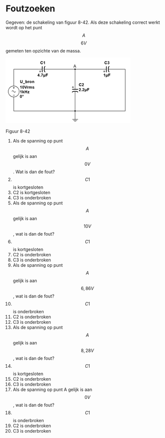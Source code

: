 # Foutzoeken

Gegeven: de schakeling van figuur 8-42. Als deze schakeling correct werkt wordt op het punt $$A$$ $$6 V$$ gemeten ten opzichte van de massa.

![](../.gitbook/assets/afbeelding_435.png)

Figuur 8-42

1. Als de spanning op punt $$A$$ gelijk is aan $$0 V$$ . Wat is dan de fout?
2. $$C1$$ is kortgesloten
3. C2 is kortgesloten
4. C3 is onderbroken
5. Als de spanning op punt $$A$$ gelijk is aan $$10 V$$ , wat is dan de fout?
6. $$C1$$ is kortgesloten
7. C2 is onderbroken
8. C3 is onderbroken
9. Als de spanning op punt $$A$$ gelijk is aan $$\mathrm{6,86} V$$ , wat is dan de fout?
10. $$C1$$ is onderbroken
11. C2 is onderbroken
12. C3 is onderbroken
13. Als de spanning op punt $$A$$ gelijk is aan $$\mathrm{8,28} V$$ , wat is dan de fout?
14. $$C1$$ is kortgesloten
15. C2 is onderbroken
16. C3 is onderbroken
17. Als de spanning op punt A gelijk is aan $$0 V$$ , wat is dan de fout?
18. $$C1$$ is onderbroken
19. C2 is onderbroken
20. C3 is onderbroken

